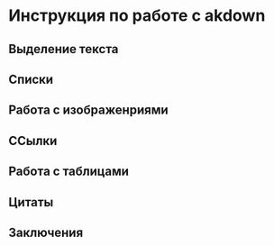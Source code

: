 # Инструкция по работе с akdown

## Выделение текста

## Списки

## Работа с изображенриями

## ССылки

## Работа с таблицами

## Цитаты

## Заключения